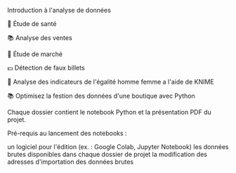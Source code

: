 Introduction à l'analyse de données

🌾 Étude de santé

📚 Analyse des ventes

🐔 Étude de marché

💵 Détection de faux billets

🟰 Analyse des indicateurs de l'égalité homme femme a l'aide de KNIME

📚 Optimisez la festion des données d'une boutique avec Python


Chaque dossier contient le notebook Python et la présentation PDF du projet.

Pré-requis au lancement des notebooks :

un logiciel pour l'édition (ex. : Google Colab, Jupyter Notebook)
les données brutes disponibles dans chaque dossier de projet
la modification des adresses d'importation des données brutes
